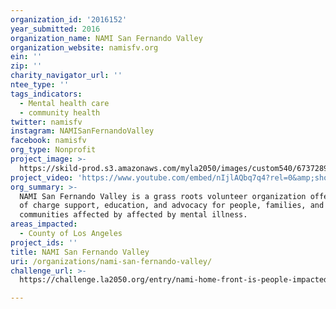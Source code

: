 ```yaml
---
organization_id: '2016152'
year_submitted: 2016
organization_name: NAMI San Fernando Valley
organization_website: namisfv.org
ein: ''
zip: ''
charity_navigator_url: ''
ntee_type: ''
tags_indicators:
  - Mental health care
  - community health
twitter: namisfv
instagram: NAMISanFernandoValley
facebook: namisfv
org_type: Nonprofit
project_image: >-
  https://skild-prod.s3.amazonaws.com/myla2050/images/custom540/6737289065741-team89.jpeg
project_video: 'https://www.youtube.com/embed/nIjlAQbq7q4?rel=0&amp;showinfo=0'
org_summary: >-
  NAMI San Fernando Valley is a grass roots volunteer organization offering free
  of charge support, education, and advocacy for people, families, and
  communities affected by affected by mental illness.
areas_impacted:
  - County of Los Angeles
project_ids: ''
title: NAMI San Fernando Valley
uri: /organizations/nami-san-fernando-valley/
challenge_url: >-
  https://challenge.la2050.org/entry/nami-home-front-is-people-impacted-by-mental-illness-helping-veterans-and-their-families

---
```

